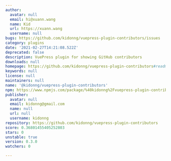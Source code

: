 ```yaml
---
author:
  avatar: null
  email: hi@xuann.wang
  name: Kid
  url: https://xuann.wang
  username: null
bugs: https://github.com/kidonng/vuepress-plugin-contributors/issues
category: plugins
date: '2021-02-27T14:21:08.522Z'
deprecated: false
description: VuePress plugin for showing GitHub contributors
downloads: null
homepage: https://github.com/kidonng/vuepress-plugin-contributors#readme
keywords: null
license: null
maintainers: null
name: '@kidonng/vuepress-plugin-contributors'
npm: https://www.npmjs.com/package/%40kidonng%2Fvuepress-plugin-contributors
publisher:
  avatar: null
  email: kidonng@gmail.com
  name: null
  url: null
  username: kidonng
repository: https://github.com/kidonng/vuepress-plugin-contributors
score: 0.36801455405252803
stars: 0
unstable: true
version: 0.3.0
watchers: 0

---
```


